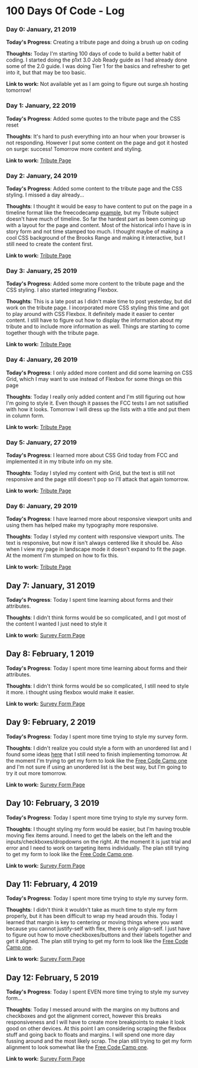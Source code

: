# 100 Days Of Code - Log

### Day 0: January, 21 2019 

**Today's Progress**: Creating a tribute page and doing a brush up on coding

**Thoughts:** Today I'm starting 100 days of code to build a better habit of coding. I started doing the p1xt 3.0 Job Ready guide as I had already done some of the 2.0 guide. I was doing Tier 1 for the basics and refresher to get into it, but that may be too basic.

**Link to work:** Not available yet as I am going to figure out surge.sh hosting tomorrow!

### Day 1: January, 22 2019

**Today's Progress**: Added some quotes to the tribute page and the CSS reset

**Thoughts**: It's hard to push everything into an hour when your browser is not responding. However I put some content on the page and got it hosted on surge: success! Tomorrow more content and styling.

**Link to work:** [Tribute Page](http://chemical-railway.surge.sh/)

### Day 2: January, 24 2019

**Today's Progress**: Added some content to the tribute page and the CSS styling. I missed a day already...

**Thoughts**: I thought it would be easy to have content to put on the page in a timeline format like the freecodecamp [example](https://codepen.io/freeCodeCamp/full/zNqgVx), but my Tribute subject doesn't have much of timeline. So far the hardest part as been coming up with a layout for the page and content. Most of the historical info I have is in story form and not time stamped too much. I thought maybe of making a cool CSS background of the Brooks Range and making it interactive, but I still need to create the content first.

**Link to work:** [Tribute Page](http://chemical-railway.surge.sh/)

### Day 3: January, 25 2019

**Today's Progress**: Added some more content to the tribute page and the CSS styling. I also started integrating Flexbox.

**Thoughts**: This is a late post as I didn't make time to post yesterday, but did work on the tribute page. I incorporated more CSS styling this time and got to play around with CSS Flexbox. It definitely made it easier to center content. I still have to figure out how to display the information about my tribute and to include more information as well. Things are starting to come together though with the tribute page.

**Link to work:** [Tribute Page](http://chemical-railway.surge.sh/)

### Day 4: January, 26 2019

**Today's Progress**: I only added more content and did some learning on CSS Grid, which I may want to use instead of Flexbox for some things on this page

**Thoughts**: Today I really only added content and I'm still figuring out how I'm going to style it. Even though it passes the FCC tests I am not satisified with how it looks. Tomorrow I will dress up the lists with a title and put them in column form.

**Link to work:** [Tribute Page](http://chemical-railway.surge.sh/)

### Day 5: January, 27 2019

**Today's Progress**: I learned more about CSS Grid today from FCC and implemented it in my tribute info on my site.

**Thoughts**: Today I styled my content with Grid, but the text is still not responsive and the page still doesn't pop so I'll attack that again tomorrow.

**Link to work:** [Tribute Page](http://chemical-railway.surge.sh/)

### Day 6: January, 29 2019

**Today's Progress**: I have learned more about responsive viewport units and using them has helped make my typography more responsive.

**Thoughts**: Today I styled my content with responsive viewport units. The text is responsive, but now it isn't always centered like it should be. Also when I view my page in landscape mode it doesn't expand to fit the page. At the moment I'm stumped on how to fix this.

**Link to work:** [Tribute Page](http://chemical-railway.surge.sh/)

## Day 7: January, 31 2019

**Today's Progress**: Today I spent time learning about forms and their attributes. 

**Thoughts**: I didn't think forms would be so complicated, and I got most of the content I wanted I just need to style it

**Link to work:** [Survey Form Page](http://disagreeable-quiet.surge.sh)

## Day 8: February, 1 2019

**Today's Progress**: Today I spent more time learning about forms and their attributes. 

**Thoughts**: I didn't think forms would be so complicated, I still need to style it more. i thought using flexbox would make it easier.

**Link to work:** [Survey Form Page](http://disagreeable-quiet.surge.sh)

## Day 9: February, 2 2019

**Today's Progress**: Today I spent more time trying to style my survey form.

**Thoughts**: I didn't realize you could style a form with an unordered list and I found some ideas [here](https://webdesign.tutsplus.com/tutorials/building-responsive-forms-with-flexbox--cms-26767) that I still need to finish implementing tomorrow. At the  moment I'm trying to get my form to look like the [Free Code Camp one](https://codepen.io/freeCodeCamp/full/VPaoNP) and I'm not sure if using an unordered list is the best way, but I'm going to try it out more tomorrow.

**Link to work:** [Survey Form Page](http://disagreeable-quiet.surge.sh)

## Day 10: February, 3 2019

**Today's Progress**: Today I spent more time trying to style my survey form.

**Thoughts**: I thought styling my form would be easier, but I'm having trouble moving flex items around. I need to get the labels on the left and the inputs/checkboxes/dropdowns on the right. At the moment it is just trial and error and I need to work on targeting items individually. The plan still trying to get my form to look like the [Free Code Camp one](https://codepen.io/freeCodeCamp/full/VPaoNP).

**Link to work:** [Survey Form Page](http://disagreeable-quiet.surge.sh)

## Day 11: February, 4 2019

**Today's Progress**: Today I spent more time trying to style my survey form.

**Thoughts**: I didn't think it wouldn't take as much time to style my form properly, but it has been difficult to wrap my head aroudn this. Today I learned that margin is key to centering or moving things where you want because you cannot justify-self with flex, there is only align-self.  I just have to figure out how to move checkboxes/buttons and their labels together and get it aligned. The plan still trying to get my form to look like the [Free Code Camp one](https://codepen.io/freeCodeCamp/full/VPaoNP).

**Link to work:** [Survey Form Page](http://disagreeable-quiet.surge.sh)

## Day 12: February, 5 2019

**Today's Progress**: Today I spent EVEN more time trying to style my survey form...

**Thoughts**: Today I messed around with the margins on my buttons and checkboxes and got the alignment correct, however this breaks responsiveness and I will have to create more breakpoints to make it look good on other devices.  At this point I am considering scraping the flexbox stuff and going back to floats and margins. I will spend one more day fussing around and the most likely scrap. The plan still trying to get my form alignment to look somewhat like the [Free Code Camp one](https://codepen.io/freeCodeCamp/full/VPaoNP).

**Link to work:** [Survey Form Page](http://disagreeable-quiet.surge.sh)
